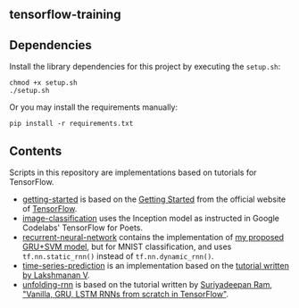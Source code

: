 tensorflow-training
-------------------

## Dependencies
Install the library dependencies for this project by executing the `setup.sh`:

```
chmod +x setup.sh
./setup.sh
```

Or you may install the requirements manually:

```
pip install -r requirements.txt
```

## Contents
Scripts in this repository are implementations based on tutorials for TensorFlow.

* [getting-started](https://github.com/AFAgarap/tensorflow-training/tree/master/getting-started) is  based on the [Getting Started](https://www.tensorflow.org/get_started/) from the official website of [TensorFlow](https://www.tensorflow.org/).
* [image-classification](https://github.com/AFAgarap/tensorflow-training/tree/master/image-classification) uses the Inception model as instructed in Google Codelabs' TensorFlow for Poets.
* [recurrent-neural-network](https://github.com/AFAgarap/tensorflow-training/tree/master/recurrent-neural-network) contains the implementation of [my proposed GRU+SVM model](https://www.researchgate.net/publication/317016806_A_Neural_Network_Architecture_Combining_Gated_Recurrent_Unit_GRU_and_Support_Vector_Machine_SVM_for_Intrusion_Detection), but for MNIST classification, and uses `tf.nn.static_rnn()` instead of `tf.nn.dynamic_rnn()`.
* [time-series-prediction](https://github.com/AFAgarap/tensorflow-training/tree/master/time-series-prediction) is an implementation based on the [tutorial written by Lakshmanan V](https://medium.com/google-cloud/how-to-do-time-series-prediction-using-rnns-and-tensorflow-and-cloud-ml-engine-2ad2eeb189e8).
* [unfolding-rnn](https://github.com/AFAgarap/tensorflow-training/tree/master/unfolding-rnn) is based on the tutorial written by [Suriyadeepan Ram](https://github.com/suriyadeepan), ["Vanilla, GRU, LSTM RNNs from scratch in TensorFlow"](http://suriyadeepan.github.io/2017-02-13-unfolding-rnn-2/).
